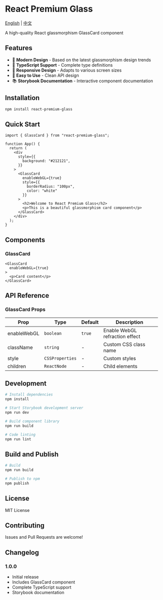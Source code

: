 # React Premium Glass

[English](README.md) | [中文](README_zh.md)

A high-quality React glassmorphism GlassCard component

## Features

- 🎨 **Modern Design** - Based on the latest glassmorphism design trends
- 🔧 **TypeScript Support** - Complete type definitions
- 📱 **Responsive Design** - Adapts to various screen sizes
- 🎯 **Easy to Use** - Clean API design
- 📚 **Storybook Documentation** - Interactive component documentation

## Installation

```bash
npm install react-premium-glass
```

## Quick Start

```tsx
import { GlassCard } from "react-premium-glass";

function App() {
  return (
    <div
      style={{
        background: "#212121",
      }}
    >
      <GlassCard
        enableWebGL={true}
        style={{
          borderRadius: "100px",
          color: "white"
        }}
      >
        <h2>Welcome to React Premium Glass</h2>
        <p>This is a beautiful glassmorphism card component</p>
      </GlassCard>
    </div>
  );
}
```

## Components

### GlassCard

```tsx
<GlassCard
  enableWebGL={true}
>
  <p>Card content</p>
</GlassCard>
```

## API Reference

### GlassCard Props

| Prop         | Type             | Default | Description           |
| ------------ | --------------- | ------- | -------------------- |
| enableWebGL  | `boolean`       | `true`  | Enable WebGL refraction effect |
| className    | `string`        | -       | Custom CSS class name |
| style        | `CSSProperties` | -       | Custom styles         |
| children     | `ReactNode`     | -       | Child elements        |

## Development

```bash
# Install dependencies
npm install

# Start Storybook development server
npm run dev

# Build component library
npm run build

# Code linting
npm run lint
```

## Build and Publish

```bash
# Build
npm run build

# Publish to npm
npm publish
```

## License

MIT License

## Contributing

Issues and Pull Requests are welcome!

## Changelog

### 1.0.0

- Initial release
- Includes GlassCard component
- Complete TypeScript support
- Storybook documentation
